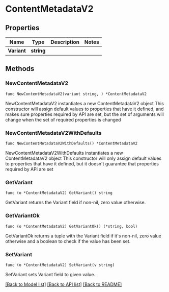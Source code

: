 # ContentMetadataV2

## Properties

Name | Type | Description | Notes
------------ | ------------- | ------------- | -------------
**Variant** | **string** |  | 

## Methods

### NewContentMetadataV2

`func NewContentMetadataV2(variant string, ) *ContentMetadataV2`

NewContentMetadataV2 instantiates a new ContentMetadataV2 object
This constructor will assign default values to properties that have it defined,
and makes sure properties required by API are set, but the set of arguments
will change when the set of required properties is changed

### NewContentMetadataV2WithDefaults

`func NewContentMetadataV2WithDefaults() *ContentMetadataV2`

NewContentMetadataV2WithDefaults instantiates a new ContentMetadataV2 object
This constructor will only assign default values to properties that have it defined,
but it doesn't guarantee that properties required by API are set

### GetVariant

`func (o *ContentMetadataV2) GetVariant() string`

GetVariant returns the Variant field if non-nil, zero value otherwise.

### GetVariantOk

`func (o *ContentMetadataV2) GetVariantOk() (*string, bool)`

GetVariantOk returns a tuple with the Variant field if it's non-nil, zero value otherwise
and a boolean to check if the value has been set.

### SetVariant

`func (o *ContentMetadataV2) SetVariant(v string)`

SetVariant sets Variant field to given value.



[[Back to Model list]](../README.md#documentation-for-models) [[Back to API list]](../README.md#documentation-for-api-endpoints) [[Back to README]](../README.md)


